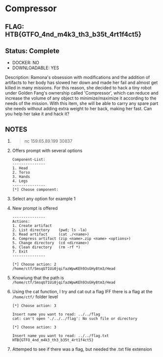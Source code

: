 # Compressor

## FLAG: HTB{GTFO_4nd_m4k3_th3_b35t_4rt1f4ct5}

## Status: Complete

+ DOCKER: NO
+ DOWNLOADABLE: YES

Description: Ramona's obsession with modifications and the addition of artifacts to her body has slowed her down and made her fail and almost get killed in many missions. For this reason, she decided to hack a tiny robot under Golden Fang's ownership called 'Compressor', which can reduce and increase the volume of any object to minimize/maximize it according to the needs of the mission. With this item, she will be able to carry any spare part she needs without adding extra weight to her back, making her fast. Can you help her take it and hack it?

## NOTES

1. > nc 159.65.89.199 30837
2. Offers prompt with several options

    ```text
    Component-List:
    ---------------
    1. Head
    2. Torso
    3. Hands
    4. Legs
    ---------------
    [*] Choose component: 
    ```

3. Select any option for example 1
4. New prompt is offered

    ```text
    ---------------
    Actions:
    1. Create artifact
    2. List directory    (pwd; ls -la)
    3. Read artifact     (cat ./<name>)
    4. Compress artifact (zip <name>.zip <name> <options>)
    5. Change directory  (cd <dirname>)
    6. Clean directory   (rm -rf *)
    7. Exit
    ---------------

    [*] Choose action: 2
    /home/ctf/SmsqU71Ui0jqifazWpwKEh93sGHy8tm3/Head
    ```

5. Knowiung that the path is `/home/ctf/SmsqU71Ui0jqifazWpwKEh93sGHy8tm3/Head`
6. Using the cat function, I try and cat out a flag IFF there is a flag at the `/home/ctf/` folder level

    ```text
    [*] Choose action: 3

    Insert name you want to read: ../../flag
    cat: can't open './../../flag': No such file or directory

    [*] Choose action: 3

    Insert name you want to read: ../../flag.txt
    HTB{GTFO_4nd_m4k3_th3_b35t_4rt1f4ct5}
    ```

7. Attemped to see if there was a flag, but needed the .txt file extension
